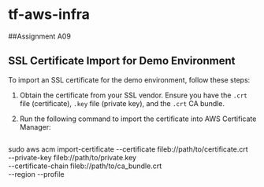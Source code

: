 # tf-aws-infra

##Assignment A09



## SSL Certificate Import for Demo Environment

To import an SSL certificate for the demo environment, follow these steps:

1. Obtain the certificate from your SSL vendor. Ensure you have the `.crt` file (certificate), `.key` file (private key), and the `.crt` CA bundle.
2. Run the following command to import the certificate into AWS Certificate Manager:

   ```bash
sudo aws acm import-certificate --certificate fileb://path/to/certificate.crt \
     --private-key fileb://path/to/private.key \
     --certificate-chain fileb://path/to/ca_bundle.crt \
     --region <your-region>
    --profile <your-profile>

